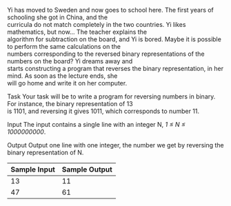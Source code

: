 Yi has moved to Sweden and now goes to school here. The first years of schooling she got in China, and the\
curricula do not match completely in the two countries. Yi likes mathematics, but now... The teacher explains the\
algorithm for subtraction on the board, and Yi is bored. Maybe it is possible to perform the same calculations on the\
numbers corresponding to the reversed binary representations of the numbers on the board? Yi dreams away and\
starts constructing a program that reverses the binary representation, in her mind. As soon as the lecture ends, she\
will go home and write it on her computer.

Task
Your task will be to write a program for reversing numbers in binary. For instance, the binary representation of 13\
is 1101, and reversing it gives 1011, which corresponds to number 11.

Input
The input contains a single line with an integer N, *1 ≤ N ≤ 1000000000*.

Output
Output one line with one integer, the number we get by reversing the binary representation of N.

| Sample Input | Sample Output |
| ---          | ---           |
| 13           | 11            |
| 47           | 61            |